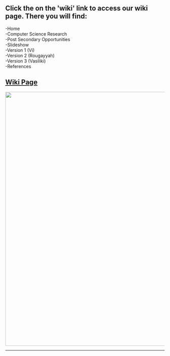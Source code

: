 <h2>Click the on the 'wiki' link to access our wiki page. There you will find: </h2> 

-Home <br>
-Computer Science Research <br>
-Post Secondary Opportunities<br>
-Slideshow<br>
-Version 1 (Vi)<br>
-Version 2 (Rougayyah)<br>
-Version 3 (Vasiliki)<br>
-References

## [Wiki Page](https://github.com/ICS3Uvrv/CodingChallenge/wiki)

 <CENTER> <img src="http://euruko.receipt-bank.com/assets/cover-image-2267e7361aa5bda03e8158b4d85cffe9051799b6b1a227d66ac758d2c876b0c7.png" width="800"><hr> </CENTER> 
    


 
